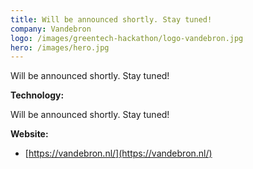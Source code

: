 ```yaml
---
title: Will be announced shortly. Stay tuned!
company: Vandebron
logo: /images/greentech-hackathon/logo-vandebron.jpg
hero: /images/hero.jpg
---
```


Will be announced shortly. Stay tuned!


**Technology:**

Will be announced shortly. Stay tuned!


**Website:**

- [https://vandebron.nl/](https://vandebron.nl/)
